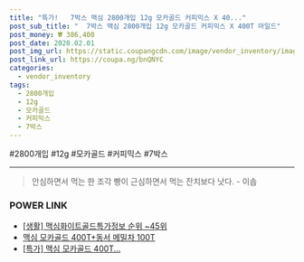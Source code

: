 ```yaml
--- 
title: "특가!   7박스 맥심 2800개입 12g 모카골드 커피믹스 X 40..." 
post_sub_title: "  7박스 맥심 2800개입 12g 모카골드 커피믹스 X 400T 마일드" 
post_money: ₩ 386,400 
post_date: 2020.02.01 
post_img_url: https://static.coupangcdn.com/image/vendor_inventory/images/2017/06/04/23/1/24fd61b4-ccd0-4d97-84a2-7b9f415caf62.jpg 
post_link_url: https://coupa.ng/bnQNYC 
categories: 
  - vendor_inventory 
tags: 
  - 2800개입 
  - 12g 
  - 모카골드 
  - 커피믹스 
  - 7박스 
--- 
```

  #2800개입 #12g #모카골드 #커피믹스 #7박스 
<hr> 

> 안심하면서 먹는 한 조각 빵이 근심하면서 먹는 잔치보다 낫다. - 이솝 


### POWER LINK

* <a href="https://blog.naver.com/sakai111/221772259856" target="_blank"> [생활] 맥심화이트골드특가정보 순위 ~45위</a>
* <a href="https://blog.naver.com/fasyy4321/221792743450" target="_blank">맥심 모카골드 400T+동서 메밀차 100T</a>
* <a href="https://blog.naver.com/santokki14/221792382855" target="_blank">[특가] 맥심 모카골드 400T...</a>
